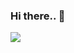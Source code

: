 ### Hi there.. 👋

<!--
**parulsharma-121/parulsharma-121** is a ✨ _special_ ✨ repository because its `README.md` (this file) appears on your GitHub profile.

Here are some ideas to get you started:

- 🔭 I’m currently working on ...
- 🌱 I’m currently learning ...
- 👯 I’m looking to collaborate on ...
- 🤔 I’m looking for help with ...
- 💬 Ask me about ...
- 📫 How to reach me: ...
- 😄 Pronouns: ...
- ⚡ Fun fact: ...
-->

<img src="https://github-readme-stats.vercel.app/api?username=parulsharma-121&show_icons=true&title_color=ffffff&icon_color=bb2acf&text_color=daf7dc&bg_color=191919&count_private=true">
